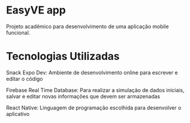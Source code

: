 # EasyVE app  

Projeto acadêmico para desenvolvimento de uma aplicação mobile funcional.  

# Tecnologias Utilizadas  

Snack Expo Dev: Ambiente de desenvolvimento online para escrever e editar o código  

Firebase Real Time Database: Para realizar a simulação de dados iniciais, salvar e editar novas informações que devem ser armazenadas  

React Native: Linguagem de programação escolhida para desenvolver o aplicativo  


